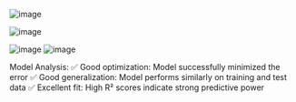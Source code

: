 ![image](https://github.com/user-attachments/assets/445d395d-29ee-45cc-86d6-49346e8567a5)

![image](https://github.com/user-attachments/assets/ca84a6a5-cf87-4bda-94c5-1dfccc75a4ce)



![image](https://github.com/user-attachments/assets/29aa3fbb-1a8c-40bd-91aa-5355a6c87af7)                 ![image](https://github.com/user-attachments/assets/72fd1337-e2d2-49af-acf8-2c1cfc0b6870)


Model Analysis:
✅ Good optimization: Model successfully minimized the error
✅ Good generalization: Model performs similarly on training and test data
✅ Excellent fit: High R² scores indicate strong predictive power
